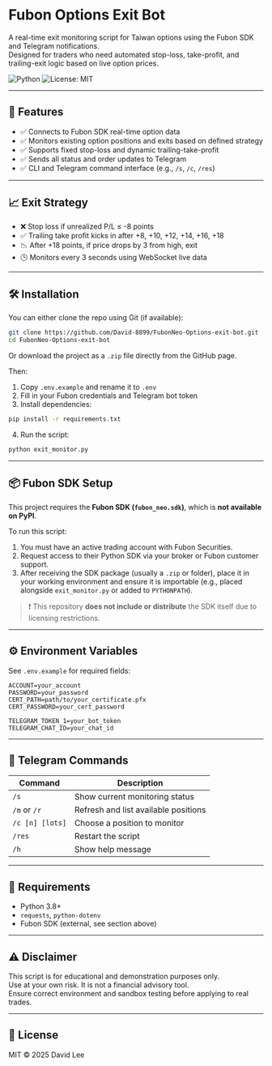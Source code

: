 # Fubon Options Exit Bot

A real-time exit monitoring script for Taiwan options using the Fubon SDK and Telegram notifications.  
Designed for traders who need automated stop-loss, take-profit, and trailing-exit logic based on live option prices.

![Python](https://img.shields.io/badge/Python-3.8%2B-blue)
![License: MIT](https://img.shields.io/badge/License-MIT-yellow.svg)

---

## 📌 Features

- ✅ Connects to Fubon SDK real-time option data  
- ✅ Monitors existing option positions and exits based on defined strategy  
- ✅ Supports fixed stop-loss and dynamic trailing-take-profit  
- ✅ Sends all status and order updates to Telegram  
- ✅ CLI and Telegram command interface (e.g., `/s`, `/c`, `/res`)

---

## 📈 Exit Strategy

- ❌ Stop loss if unrealized P/L ≤ -8 points  
- ✅ Trailing take profit kicks in after +8, +10, +12, +14, +16, +18  
- 📉 After +18 points, if price drops by 3 from high, exit  
- 🕒 Monitors every 3 seconds using WebSocket live data

---

## 🛠️ Installation

You can either clone the repo using Git (if available):

```bash
git clone https://github.com/David-8899/FubonNeo-Options-exit-bot.git
cd FubonNeo-Options-exit-bot
```

Or download the project as a `.zip` file directly from the GitHub page.

Then:

1. Copy `.env.example` and rename it to `.env`  
2. Fill in your Fubon credentials and Telegram bot token  
3. Install dependencies:

```bash
pip install -r requirements.txt
```

4. Run the script:

```bash
python exit_monitor.py
```

---

## 📦 Fubon SDK Setup

This project requires the **Fubon SDK (`fubon_neo.sdk`)**, which is **not available on PyPI**.

To run this script:

1. You must have an active trading account with Fubon Securities.  
2. Request access to their Python SDK via your broker or Fubon customer support.  
3. After receiving the SDK package (usually a `.zip` or folder), place it in your working environment and ensure it is importable (e.g., placed alongside `exit_monitor.py` or added to `PYTHONPATH`).

> ❗ This repository **does not include or distribute** the SDK itself due to licensing restrictions.

---

## ⚙️ Environment Variables

See `.env.example` for required fields:

```env
ACCOUNT=your_account
PASSWORD=your_password
CERT_PATH=path/to/your_certificate.pfx
CERT_PASSWORD=your_cert_password

TELEGRAM_TOKEN_1=your_bot_token
TELEGRAM_CHAT_ID=your_chat_id
```

---

## 💬 Telegram Commands

| Command       | Description                          |
|---------------|--------------------------------------|
| `/s`          | Show current monitoring status       |
| `/m` or `/r`  | Refresh and list available positions |
| `/c [n] [lots]` | Choose a position to monitor       |
| `/res`        | Restart the script                   |
| `/h`          | Show help message                    |

---

## 📎 Requirements

- Python 3.8+
- `requests`, `python-dotenv`
- Fubon SDK (external, see section above)

---

## ⚠️ Disclaimer

This script is for educational and demonstration purposes only.  
Use at your own risk. It is not a financial advisory tool.  
Ensure correct environment and sandbox testing before applying to real trades.

---

## 📄 License

MIT © 2025 David Lee
